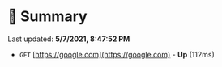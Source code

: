 # 📖 Summary
Last updated: **5/7/2021, 8:47:52 PM**

- `GET` [https://google.com](https://google.com) - **Up** (112ms)
